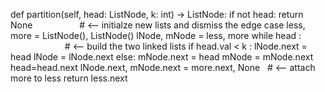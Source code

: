 def partition(self, head: ListNode, k: int) -> ListNode:
if not head: return None                    # <-- initialze new lists and dismiss the edge case
less, more = ListNode(), ListNode()
lNode, mNode = less, more
while head :                                # <-- build the two linked lists
if head.val < k :
lNode.next = head
lNode = lNode.next
else:
mNode.next = head
mNode = mNode.next
head=head.next
​
lNode.next, mNode.next = more.next, None    # <-- attach more to less
​
return less.next